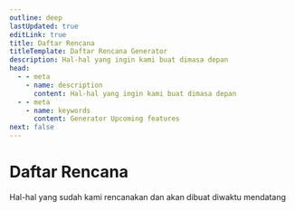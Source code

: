 ```yaml
---
outline: deep
lastUpdated: true
editLink: true
title: Daftar Rencana
titleTemplate: Daftar Rencana Generator
description: Hal-hal yang ingin kami buat dimasa depan
head:
  - - meta
    - name: description
      content: Hal-hal yang ingin kami buat dimasa depan
  - - meta
    - name: keywords
      content: Generator Upcoming features
next: false
---
```


# Daftar Rencana

Hal-hal yang sudah kami rencanakan dan akan dibuat diwaktu mendatang